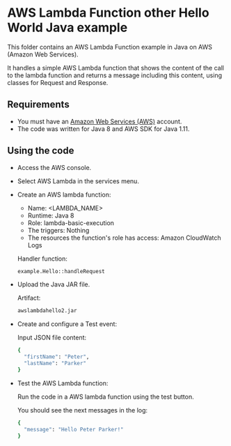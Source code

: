 # AWS Lambda Function other Hello World Java example

This folder contains an AWS Lambda Function example in Java on AWS (Amazon Web Services).

It handles a simple AWS Lambda function that shows the content of the call to the lambda function and returns a message including this content,
using classes for Request and Response.

## Requirements

* You must have an [Amazon Web Services (AWS)](http://aws.amazon.com/) account.
* The code was written for Java 8 and AWS SDK for Java 1.11.

## Using the code

* Access the AWS console.

* Select AWS Lambda in the services menu.

* Create an AWS lambda function:
  * Name: <LAMBDA_NAME>
  * Runtime: Java 8
  * Role: lambda-basic-execution
  * The triggers: Nothing
  * The resources the function's role has access: Amazon CloudWatch Logs

  Handler function:

  ```bash
  example.Hello::handleRequest
  ```

* Upload the Java JAR file.

  Artifact:

  ```bash
  awslambdahello2.jar
  ```

* Create and configure a Test event:

  Input JSON file content:

  ```bash
  {
    "firstName": "Peter",
    "lastName": "Parker"
  }
  ```

* Test the AWS Lambda function:

  Run the code in a AWS lambda function using the test button.

  You should see the next messages in the log:

  ```bash
  {
    "message": "Hello Peter Parker!"
  }
  ```

